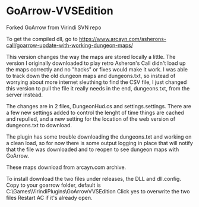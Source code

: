 # GoArrow-VVSEdition
Forked GoArrow from Virindi SVN repo

To get the compiled dll, go to https://www.arcayn.com/asherons-call/goarrow-update-with-working-dungeon-maps/

This version changes the way the maps are stored locally a little.  The version I originally downloaded to play retro Asheron's Call didn't load up the maps correctly and no "hacks" or fixes would make it work.  I was able to track down the old dungeon maps and dungeons.txt, so instead of worrying about more internet sleuthing to find the CSV file, I just changed this version to pull the file it really needs in the end, dungeons.txt, from the server instead.

The changes are in 2 files, DungeonHud.cs and settings.settings.  There are a few new settings added to control the lenght of time things are cached and repulled, and a new setting for the location of the web version of dungeons.txt to download.

The plugin has some trouble downloading the dungeons.txt and working on a clean load, so for now there is some output logging in place that will notify that the file was downloaded and to reopen to see dungeon maps with GoArrow.

These maps download from arcayn.com archive.

To install download the two files under releases, the DLL and dll.config.
Copy to your goarrow folder, default is C:\Games\VirindiPlugins\GoArrowVVSEdition
Click yes to overwrite the two files
Restart AC if it's already open. 
